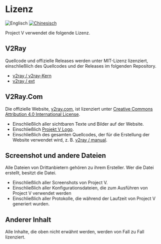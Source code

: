 # Lizenz

![Englisch](../resources/englishc.svg) [![Chinesisch](../resources/chinese.svg)](https://www.v2ray.com/chapter_00/license.html)

Project V verwendet die folgende Lizenz.

## V2Ray

Quellcode und offizielle Releases werden unter MIT-Lizenz lizenziert, einschließlich des Quellcodes und der Releases im folgenden Repository.

* [v2ray / v2ray-Kern](https://www.github.com/v2ray/v2ray-core/)
* [v2ray / ext](https://www.github.com/v2ray/ext)

## V2Ray.Com

Die offizielle Website, [v2ray.com](https://www.v2ray.com/), ist lizenziert unter [Creative Commons Attribution 4.0 International License](https://creativecommons.org/licenses/by/4.0/).

* Einschließlich aller sichtbaren Texte und Bilder auf der Website.
* Einschließlich <a href="https://www.v2ray.com/resources/v2ray_1024.png" target="_blank">Projekt V Logo</a>.
* Einschließlich des gesamten Quellcodes, der für die Erstellung der Website verwendet wird, z. B. [v2ray / manual](https://www.github.com/v2ray/manual).

## Screenshot und andere Dateien

Alle Dateien von Drittanbietern gehören zu ihrem Ersteller. Wer die Datei erstellt, besitzt die Datei.

* Einschließlich aller Screenshots von Project V.
* Einschließlich aller Konfigurationsdateien, die zum Ausführen von Project V verwendet werden
* Einschließlich aller Protokolle, die während der Laufzeit von Project V generiert wurden.

## Anderer Inhalt

Alle Inhalte, die oben nicht erwähnt werden, werden von Fall zu Fall lizenziert.
